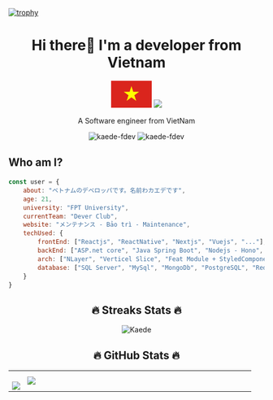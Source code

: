 [![trophy](https://github-profile-trophy.vercel.app/?username=kaede-fdev&title=Stars,Followers,Commits,Repositories,Reviews,MultipleLang,PullRequest,Followers&theme=kimbie_dark)](https://github.com/ryo-ma/github-profile-trophy)
<h1 align = "center" >Hi there👋 I'm a developer from Vietnam</h1>
<!-- <a align = "center" href="https://github.com/DenverCoder1/readme-typing-svg">
    <img align = "center" src="https://readme-typing-svg.herokuapp.com?lines=Software+Engineering;Fullstack+Developer;&center=true&width=500&height=50">
</a> -->
<p align = "center">
    <img src = "./asset/Wikipedia-Flags-VN-Vietnam-Flag.svg" width="80px"></img>
    <img src = "https://upload.wikimedia.org/wikipedia/commons/thumb/9/9e/Flag_of_Japan.svg/225px-Flag_of_Japan.svg.png" width ="80px"/> 
</p>
<p align = "center">A Software engineer from VietNam</p>
<p align ="center"> <img src="https://komarev.com/ghpvc/?username=kaede-fdev" alt="kaede-fdev" /> <img src="https://badges.pufler.dev/repos/kaede-fdev" alt="kaede-fdev" /> </p>


## Who am I?
```javascript
const user = {
    about: "ベトナムのデベロッパです。名前わカエデです",
    age: 21,
    university: "FPT University",
    currentTeam: "Dever Club",
    website: "メンテナンス - Bảo trì - Maintenance",
    techUsed: {
        frontEnd: ["Reactjs", "ReactNative", "Nextjs", "Vuejs", "..."],
        backEnd: ["ASP.net core", "Java Spring Boot", "Nodejs - Hono", "NestJs", "ExpressJs"],
        arch: ["NLayer", "Verticel Slice", "Feat Module + StyledComponent"],
        database: ["SQL Server", "MySql", "MongoDb", "PostgreSQL", "Redis Cache", "..."],
    }
}
```


<!-- <p align="center"> -->
<!--     <a href="https://www.facebook.com/VanVu.070403"  alt="Facebook"> -->
<!--         <img src="./asset/5296499_fb_facebook_facebook logo_icon.svg" width = "50px" style={margin-right:10px;} target="_blank" /> -->
<!--     </a>  -->
<!--     <a href="https://www.instagram.com/vu.07.04/"  alt=Instargram> -->
<!--         <img src="./asset/5296765_camera_instagram_instagram logo_icon.svg" width = "50px" style={margin-right:10px;} target="_blank"> -->
<!--     </a> -->
<!--     <a href="https://www.youtube.com/channel/UCq6bM5MwZ1rsNMQJUGkxNig"  alt=Youtube> -->
<!--         <img src="./asset/5296521_play_video_vlog_youtube_youtube logo_icon.svg" width = "50px" style={margin-right:10px;} target="_blank"> -->
<!--     </a> -->
<!--     <a href="https://www.linkedin.com/in/vu-vu-26b748223/"  alt=LinkedIn> -->
<!--         <img src="./asset/5296501_linkedin_network_linkedin logo_icon.svg" width = "50px" style={margin-right:10px;} target="_blank"> -->
<!--     </a> -->
<!--     <a href="mailto: https://www.linkedin.com/in/vu-vu-26b748223/"  alt=LinkedIn> -->
<!--         <img src="./asset/3377042_gmail_logo_media_social_icon.svg" width = "50px" style={margin-right:10px;} target="_blank">  -->
<!--     </a> -->
<!-- </p> -->
<h2 align="center">🔥 Streaks Stats 🔥</h2>
<p align="center"><img src="https://github-readme-streak-stats.herokuapp.com?user=vu-developer&theme=tokyonight" alt="Kaede"  /></p>

 <h2 align="center">🔥 GitHub Stats 🔥</h2>
 <!-- https://github.com/anuraghazra/github-readme-stats -->

   <table align="center" style="width:100%;">
    <tr>
      <td>
        <br>
          <div align=center>
            <a href="#" title="kaede-fdev">
              <img width="315" align ="center" src="https://github-readme-stats.vercel.app/api/top-langs/?username=kaede-fdev&hide=c%23,powershell,Mathematica,Ruby,Objective-C,Objective-C%2b%2b,Cuda&title_color=61dafb&text_color=ffffff&icon_color=61dafb&bg_color=20232a&langs_count=8&layout=compact&border_color=61dafb&hide_border=true" />
            </a>
          </div>
      </td>
      <td>
        <div align=center>
          <a href="#" title="kaede-fdev">
            <img align="right" width="434" src="https://github-readme-stats.vercel.app/api?username=kaede-fdev&show_icons=true&theme=react&border_color=61dafb&hide_border=true" />
          </a>
        </div>
      </td>
    </tr>
  </table>


